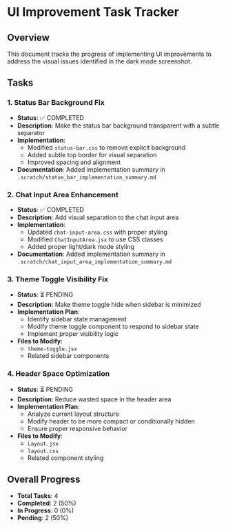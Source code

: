 # UI Improvement Task Tracker

## Overview
This document tracks the progress of implementing UI improvements to address the visual issues identified in the dark mode screenshot.

## Tasks

### 1. Status Bar Background Fix
- **Status**: ✅ COMPLETED
- **Description**: Make the status bar background transparent with a subtle separator
- **Implementation**: 
  - Modified `status-bar.css` to remove explicit background
  - Added subtle top border for visual separation
  - Improved spacing and alignment
- **Documentation**: Added implementation summary in `.scratch/status_bar_implementation_summary.md`

### 2. Chat Input Area Enhancement
- **Status**: ✅ COMPLETED
- **Description**: Add visual separation to the chat input area
- **Implementation**:
  - Updated `chat-input-area.css` with proper styling
  - Modified `ChatInputArea.jsx` to use CSS classes
  - Added proper light/dark mode styling
- **Documentation**: Added implementation summary in `.scratch/chat_input_area_implementation_summary.md`

### 3. Theme Toggle Visibility Fix
- **Status**: ⏳ PENDING
- **Description**: Make theme toggle hide when sidebar is minimized
- **Implementation Plan**:
  - Identify sidebar state management
  - Modify theme toggle component to respond to sidebar state
  - Implement proper visibility logic
- **Files to Modify**:
  - `theme-toggle.jsx`
  - Related sidebar components

### 4. Header Space Optimization
- **Status**: ⏳ PENDING
- **Description**: Reduce wasted space in the header area
- **Implementation Plan**:
  - Analyze current layout structure
  - Modify header to be more compact or conditionally hidden
  - Ensure proper responsive behavior
- **Files to Modify**:
  - `Layout.jsx`
  - `layout.css`
  - Related component styling

## Overall Progress
- **Total Tasks**: 4
- **Completed**: 2 (50%)
- **In Progress**: 0 (0%)
- **Pending**: 2 (50%)
